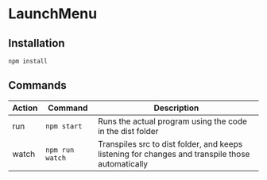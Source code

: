 # LaunchMenu

## Installation
`npm install`

## Commands
Action | Command | Description
--- | --- | ---
run | `npm start` | Runs the actual program using the code in the dist folder
watch | `npm run watch` | Transpiles src to dist folder, and keeps listening for changes and transpile those automatically
